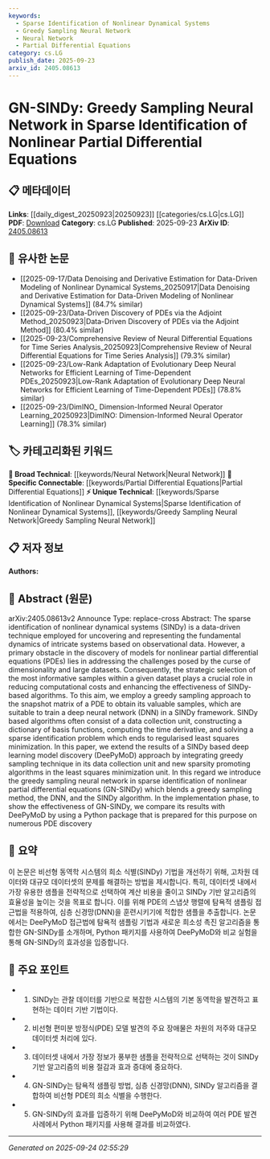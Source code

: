 ```yaml
---
keywords:
  - Sparse Identification of Nonlinear Dynamical Systems
  - Greedy Sampling Neural Network
  - Neural Network
  - Partial Differential Equations
category: cs.LG
publish_date: 2025-09-23
arxiv_id: 2405.08613
---
```


<!-- KEYWORD_LINKING_METADATA:
{
  "processed_timestamp": "2025-09-24T02:55:29.486728",
  "vocabulary_version": "1.0",
  "selected_keywords": [
    "Sparse Identification of Nonlinear Dynamical Systems",
    "Greedy Sampling Neural Network",
    "Neural Network",
    "Partial Differential Equations"
  ],
  "rejected_keywords": [],
  "similarity_scores": {
    "Sparse Identification of Nonlinear Dynamical Systems": 0.78,
    "Greedy Sampling Neural Network": 0.81,
    "Neural Network": 0.72,
    "Partial Differential Equations": 0.7
  },
  "extraction_method": "AI_prompt_based",
  "budget_applied": true,
  "candidates_json": {
    "candidates": [
      {
        "surface": "Sparse Identification of Nonlinear Dynamical Systems",
        "canonical": "Sparse Identification of Nonlinear Dynamical Systems",
        "aliases": [
          "SINDy"
        ],
        "category": "unique_technical",
        "rationale": "This is a core concept of the paper, crucial for understanding the methodology and its applications.",
        "novelty_score": 0.75,
        "connectivity_score": 0.68,
        "specificity_score": 0.85,
        "link_intent_score": 0.78
      },
      {
        "surface": "Greedy Sampling Neural Network",
        "canonical": "Greedy Sampling Neural Network",
        "aliases": [
          "GN-SINDy"
        ],
        "category": "unique_technical",
        "rationale": "Introduces a novel approach combining greedy sampling with neural networks, central to the paper's contribution.",
        "novelty_score": 0.82,
        "connectivity_score": 0.65,
        "specificity_score": 0.88,
        "link_intent_score": 0.81
      },
      {
        "surface": "Deep Neural Network",
        "canonical": "Neural Network",
        "aliases": [
          "DNN"
        ],
        "category": "broad_technical",
        "rationale": "A foundational technology in the paper, linking it to broader machine learning contexts.",
        "novelty_score": 0.45,
        "connectivity_score": 0.9,
        "specificity_score": 0.6,
        "link_intent_score": 0.72
      },
      {
        "surface": "Partial Differential Equations",
        "canonical": "Partial Differential Equations",
        "aliases": [
          "PDEs"
        ],
        "category": "specific_connectable",
        "rationale": "Central to the paper's focus on modeling complex systems, providing a key link to mathematical modeling.",
        "novelty_score": 0.5,
        "connectivity_score": 0.75,
        "specificity_score": 0.8,
        "link_intent_score": 0.7
      }
    ],
    "ban_list_suggestions": [
      "data-driven technique",
      "computational costs",
      "snapshot matrix"
    ]
  },
  "decisions": [
    {
      "candidate_surface": "Sparse Identification of Nonlinear Dynamical Systems",
      "resolved_canonical": "Sparse Identification of Nonlinear Dynamical Systems",
      "decision": "linked",
      "scores": {
        "novelty": 0.75,
        "connectivity": 0.68,
        "specificity": 0.85,
        "link_intent": 0.78
      }
    },
    {
      "candidate_surface": "Greedy Sampling Neural Network",
      "resolved_canonical": "Greedy Sampling Neural Network",
      "decision": "linked",
      "scores": {
        "novelty": 0.82,
        "connectivity": 0.65,
        "specificity": 0.88,
        "link_intent": 0.81
      }
    },
    {
      "candidate_surface": "Deep Neural Network",
      "resolved_canonical": "Neural Network",
      "decision": "linked",
      "scores": {
        "novelty": 0.45,
        "connectivity": 0.9,
        "specificity": 0.6,
        "link_intent": 0.72
      }
    },
    {
      "candidate_surface": "Partial Differential Equations",
      "resolved_canonical": "Partial Differential Equations",
      "decision": "linked",
      "scores": {
        "novelty": 0.5,
        "connectivity": 0.75,
        "specificity": 0.8,
        "link_intent": 0.7
      }
    }
  ]
}
-->

# GN-SINDy: Greedy Sampling Neural Network in Sparse Identification of Nonlinear Partial Differential Equations

## 📋 메타데이터

**Links**: [[daily_digest_20250923|20250923]] [[categories/cs.LG|cs.LG]]
**PDF**: [Download](https://arxiv.org/pdf/2405.08613.pdf)
**Category**: cs.LG
**Published**: 2025-09-23
**ArXiv ID**: [2405.08613](https://arxiv.org/abs/2405.08613)

## 🔗 유사한 논문
- [[2025-09-17/Data Denoising and Derivative Estimation for Data-Driven Modeling of Nonlinear Dynamical Systems_20250917|Data Denoising and Derivative Estimation for Data-Driven Modeling of Nonlinear Dynamical Systems]] (84.7% similar)
- [[2025-09-23/Data-Driven Discovery of PDEs via the Adjoint Method_20250923|Data-Driven Discovery of PDEs via the Adjoint Method]] (80.4% similar)
- [[2025-09-23/Comprehensive Review of Neural Differential Equations for Time Series Analysis_20250923|Comprehensive Review of Neural Differential Equations for Time Series Analysis]] (79.3% similar)
- [[2025-09-23/Low-Rank Adaptation of Evolutionary Deep Neural Networks for Efficient Learning of Time-Dependent PDEs_20250923|Low-Rank Adaptation of Evolutionary Deep Neural Networks for Efficient Learning of Time-Dependent PDEs]] (78.8% similar)
- [[2025-09-23/DimINO_ Dimension-Informed Neural Operator Learning_20250923|DimINO: Dimension-Informed Neural Operator Learning]] (78.3% similar)

## 🏷️ 카테고리화된 키워드
**🧠 Broad Technical**: [[keywords/Neural Network|Neural Network]]
**🔗 Specific Connectable**: [[keywords/Partial Differential Equations|Partial Differential Equations]]
**⚡ Unique Technical**: [[keywords/Sparse Identification of Nonlinear Dynamical Systems|Sparse Identification of Nonlinear Dynamical Systems]], [[keywords/Greedy Sampling Neural Network|Greedy Sampling Neural Network]]

## 📋 저자 정보

**Authors:** 

## 📄 Abstract (원문)

arXiv:2405.08613v2 Announce Type: replace-cross 
Abstract: The sparse identification of nonlinear dynamical systems (SINDy) is a data-driven technique employed for uncovering and representing the fundamental dynamics of intricate systems based on observational data. However, a primary obstacle in the discovery of models for nonlinear partial differential equations (PDEs) lies in addressing the challenges posed by the curse of dimensionality and large datasets. Consequently, the strategic selection of the most informative samples within a given dataset plays a crucial role in reducing computational costs and enhancing the effectiveness of SINDy-based algorithms. To this aim, we employ a greedy sampling approach to the snapshot matrix of a PDE to obtain its valuable samples, which are suitable to train a deep neural network (DNN) in a SINDy framework. SINDy based algorithms often consist of a data collection unit, constructing a dictionary of basis functions, computing the time derivative, and solving a sparse identification problem which ends to regularised least squares minimization. In this paper, we extend the results of a SINDy based deep learning model discovery (DeePyMoD) approach by integrating greedy sampling technique in its data collection unit and new sparsity promoting algorithms in the least squares minimization unit. In this regard we introduce the greedy sampling neural network in sparse identification of nonlinear partial differential equations (GN-SINDy) which blends a greedy sampling method, the DNN, and the SINDy algorithm. In the implementation phase, to show the effectiveness of GN-SINDy, we compare its results with DeePyMoD by using a Python package that is prepared for this purpose on numerous PDE discovery

## 📝 요약

이 논문은 비선형 동역학 시스템의 희소 식별(SINDy) 기법을 개선하기 위해, 고차원 데이터와 대규모 데이터셋의 문제를 해결하는 방법을 제시합니다. 특히, 데이터셋 내에서 가장 유용한 샘플을 전략적으로 선택하여 계산 비용을 줄이고 SINDy 기반 알고리즘의 효율성을 높이는 것을 목표로 합니다. 이를 위해 PDE의 스냅샷 행렬에 탐욕적 샘플링 접근법을 적용하여, 심층 신경망(DNN)을 훈련시키기에 적합한 샘플을 추출합니다. 논문에서는 DeePyMoD 접근법에 탐욕적 샘플링 기법과 새로운 희소성 촉진 알고리즘을 통합한 GN-SINDy를 소개하며, Python 패키지를 사용하여 DeePyMoD와 비교 실험을 통해 GN-SINDy의 효과성을 입증합니다.

## 🎯 주요 포인트

- 1. SINDy는 관찰 데이터를 기반으로 복잡한 시스템의 기본 동역학을 발견하고 표현하는 데이터 기반 기법이다.
- 2. 비선형 편미분 방정식(PDE) 모델 발견의 주요 장애물은 차원의 저주와 대규모 데이터셋 처리에 있다.
- 3. 데이터셋 내에서 가장 정보가 풍부한 샘플을 전략적으로 선택하는 것이 SINDy 기반 알고리즘의 비용 절감과 효과 증대에 중요하다.
- 4. GN-SINDy는 탐욕적 샘플링 방법, 심층 신경망(DNN), SINDy 알고리즘을 결합하여 비선형 PDE의 희소 식별을 수행한다.
- 5. GN-SINDy의 효과를 입증하기 위해 DeePyMoD와 비교하여 여러 PDE 발견 사례에서 Python 패키지를 사용해 결과를 비교하였다.


---

*Generated on 2025-09-24 02:55:29*